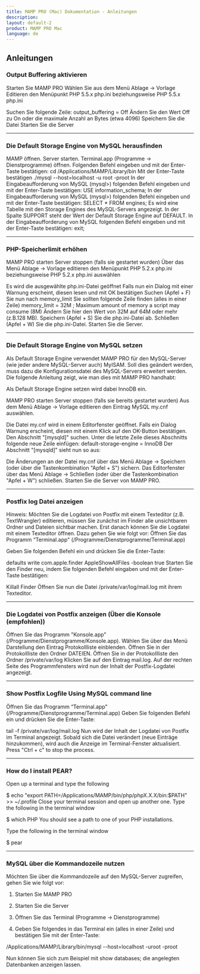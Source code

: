 ```yaml
---
title: MAMP PRO (Mac) Dokumentation - Anleitungen
description: 
layout: default-2
product: MAMP PRO Mac
language: de
---
```


## Anleitungen

### Output Buffering aktivieren

Starten Sie MAMP PRO
Wählen Sie aus dem Menü Ablage -> Vorlage Editieren den Menüpunkt PHP 5.5.x php.ini beziehungsweise PHP 5.5.x php.ini
 
Suchen Sie folgende Zeile: output_buffering = Off
Ändern Sie den Wert Off zu On oder die maximale Anzahl an Bytes (etwa 4096)
Speichern Sie die Datei
Starten Sie die Server

---

### Die Default Storage Engine von MySQL herausfinden

MAMP öffnen.
Server starten.
Terminal.app (Programme -> Dienstprogramme) öffnen.
Folgenden Befehl eingeben und mit der Enter-Taste bestätigen:
cd /Applications/MAMP/Library/bin
Mit der Enter-Taste bestätigen
./mysql --host=localhost -u root -proot
In der Eingabeaufforderung von MySQL (mysql>) folgenden Befehl eingeben und mit der Enter-Taste bestätigen:
USE information_schema;
In der Eingabeaufforderung von MySQL (mysql>) folgenden Befehl eingeben und mit der Enter-Taste bestätigen:
SELECT * FROM engines;
Es wird eine Tabelle mit den Storage Engines des MySQL-Servers angezeigt. In der Spalte SUPPORT steht der Wert der Default Storage Engine auf DEFAULT. 
In der Eingabeaufforderung von MySQL folgenden Befehl eingeben und mit der Enter-Taste bestätigen:
exit;

---

### PHP-Speicherlimit erhöhen

MAMP PRO starten
Server stoppen (falls sie gestartet wurden)
Über das Menü Ablage -> Vorlage editieren den Menüpunkt PHP 5.2.x php.ini beziehungsweise PHP 5.2.x php.ini auswählen

Es wird die ausgewählte php.ini-Datei geöffnet
Falls nun ein Dialog mit einer Warnung erscheint, diesen lesen und mit OK bestätigen
Suchen (Apfel + F) Sie nun nach memory_limit
Sie sollten folgende Zeile finden (alles in einer Zeile) 
memory_limit = 32M ; Maximum amount of memory a script may consume (8M)
Ändern Sie hier den Wert von 32M auf 64M oder mehr (z.B.128 MB).
Speichern (Apfel + S) Sie die php.ini-Datei ab.
Schließen (Apfel + W) Sie die php.ini-Datei.
Starten Sie die Server.

---

### Die Default Storage Engine von MySQL setzen

Als Default Storage Engine verwendet MAMP PRO für den MySQL-Server (wie jeder andere MySQL-Server auch) MyISAM.
Soll dies geändert werden, muss dazu die Konfigurationsdatei des MySQL-Servers erweitert werden. Die folgende Anleitung zeigt, wie man dies mit MAMP PRO handhabt:

Als Default Storage Engine setzen wird dabei InnoDB ein.

MAMP PRO starten
Server stoppen (falls sie bereits gestartet wurden)
Aus dem Menü Ablage -> Vorlage editieren den Eintrag MySQL my.cnf auswählen. 

Die Datei my.cnf wird in einem Editorfenster geöffnet.
Falls ein Dialog Warnung erscheint, diesen mit einem Klick auf den OK-Button bestätigen.
Den Abschnitt "[mysqld]" suchen.
Unter die letzte Zeile dieses Abschnitts folgende neue Zeile einfügen:
default-storage-engine = InnoDB
Der Abschnitt "[mysqld]" sieht nun so aus:


Die Änderungen an der Datei my.cnf über das Menü Ablage -> Speichern (oder über die Tastenkombination "Apfel + S") sichern.
Das Editorfenster über das Menü Ablage -> Schließen (oder über die Tastenkombination "Apfel + W") schließen.
Starten Sie die Server von MAMP PRO.

---

### Postfix log Datei anzeigen

Hinweis: Möchten Sie die Logdatei von Postfix mit einem Texteditor (z.B. TextWrangler) editieren, müssen Sie zunächst im Finder alle unsichtbaren Ordner und Dateien sichtbar machen. Erst danach können Sie die Logdatei mit einem Texteditor öffnen. Dazu gehen Sie wie folgt vor:
Öffnen Sie das Programm “Terminal.app" (/Programme/Dienstprogramme/Terminal.app)

Geben Sie folgenden Befehl ein und drücken Sie die Enter-Taste:


defaults write com.apple.finder AppleShowAllFiles -boolean true
Starten Sie den Finder neu, indem Sie folgenden Befehl eingaben und mit der Enter-Taste bestätigen:


Killall Finder
Öffnen Sie nun die Datei /private/var/log/mail.log mit ihrem Texteditor.

---
 
### Die Logdatei von Postfix anzeigen (Über die Konsole (empfohlen))

Öffnen Sie das Programm "Konsole.app" (/Programme/Dienstprogramme/Konsole.app).
Wählen Sie über das Menü Darstellung den Eintrag Protokollliste einblenden.
Öffnen Sie in der Protokollliste den Ordner DATEIEN.
Öffnen Sie in der Protokollliste den Ordner /private/var/log
Klicken Sie auf den Eintrag mail.log.
Auf der rechten Seite des Programmfensters wird nun der Inhalt der Postfix-Logdatei angezeigt.

---

### Show Postfix Logfile Using MySQL command line

Öffnen Sie das Programm “Terminal.app" (/Programme/Dienstprogramme/Terminal.app)
Geben Sie folgenden Befehl ein und drücken Sie die Enter-Taste:

tail -f /private/var/log/mail.log
Nun wird der Inhalt der Logdatei von Postfix im Terminal angezeigt. Sobald sich die Datei verändert (neue Einträge hinzukommen), wird auch die Anzeige im Terminal-Fenster aktualisiert.
Press "Ctrl + c" to stop the process.

---

### How do I install PEAR?

Open up a terminal and type the following 

$ echo "export PATH=/Applications/MAMP/bin/php/phpX.X.X/bin:$PATH" >> ~/.profile
Close your terminal session and open up another one. Type the following in the terminal window

$ which PHP
You should see a path to one of your PHP installations.

Type the following in the terminal window

$ pear

---

### MySQL über die Kommandozeile nutzen

Möchten Sie über die Kommandozeile auf den MySQL-Server zugreifen, gehen Sie wie folgt vor:

 

1. Starten Sie MAMP PRO

2. Starten Sie die Server

3. Öffnen Sie das Terminal (Programme -> Dienstprogramme)

4. Geben Sie folgendes in das Terminal ein (alles in einer Zeile) und bestätigen Sie mit der Enter-Taste:

/Applications/MAMP/Library/bin/mysql --host=localhost -uroot -proot

 

Nun können Sie sich zum Beispiel mit show databases; die angelegten Datenbanken anzeigen lassen.

 


